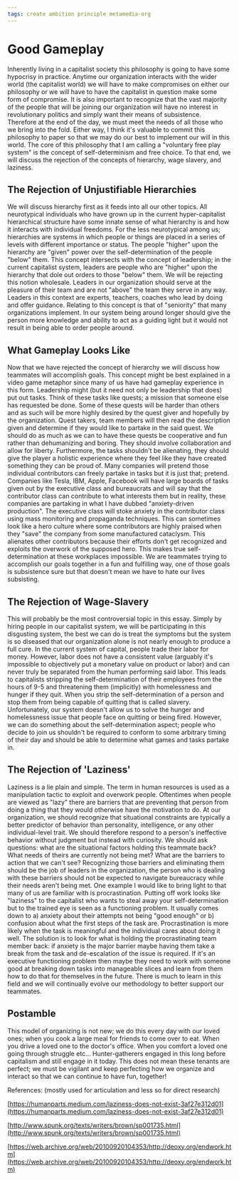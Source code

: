 ```yaml
---
tags: create ambition principle metamedia-org
---
```

# Good Gameplay
 Inherently living in a capitalist society this philosophy is going to have some hypocrisy in practice. Anytime our organization interacts with the wider world (the capitalist world) we will have to make compromises on either our philosophy or we will have to have the capitalist in question make some form of compromise. It is also important to recognize that the vast majority of the people that will be joining our organization will have no interest in revolutionary politics and simply want their means of subsistence. Therefore at the end of the day, we must meet the needs of all those who we bring into the fold. Either way, I think it's valuable to commit this philosophy to paper so that we may do our best to implement our will in this world. The core of this philosophy that I am calling a "voluntary free play system" is the concept of self-determinism and free choice. To that end, we will discuss the rejection of the concepts of hierarchy, wage slavery, and laziness.

## The Rejection of Unjustifiable Hierarchies
We will discuss hierarchy first as it feeds into all our other topics. All neurotypical individuals who have grown up in the current hyper-capitalist hierarchical structure have some innate sense of what hierarchy is and how it interacts with individual freedoms. For the less neurotypical among us; hierarchies are systems in which people or things are placed in a series of levels with different importance or status. The people "higher" upon the hierarchy are "given" power over the self-determination of the people "below" them. This concept intersects with the concept of leadership; in the current capitalist system, leaders are people who are "higher" upon the hierarchy that dole out orders to those "below" them. We will be rejecting this notion wholesale. Leaders in our organization should serve at the pleasure of their team and are not "above" the team they serve in any way. Leaders in this context are experts, teachers, coaches who lead by doing and offer guidance. Relating to this concept is that of "seniority" that many organizations implement. In our system being around longer should give the person more knowledge and ability to act as a guiding light but it would not result in being able to order people around.
## What Gameplay Looks Like
Now that we have rejected the concept of hierarchy we will discuss how teammates will accomplish goals. This concept might be best explained in a video game metaphor since many of us have had gameplay experience in this form. Leadership might (but it need not only be leadership that does) put out tasks. Think of these tasks like quests; a mission that someone else has requested be done. Some of these quests will be harder than others and as such will be more highly desired by the quest giver and hopefully by the organization. Quest takers, team members will then read the description given and determine if they would like to partake in the said quest. We should do as much as we can to have these quests be cooperative and fun rather than dehumanizing and boring. They should involve collaboration and allow for liberty. Furthermore, the tasks shouldn't be alienating, they should give the player a holistic experience where they feel like they have created something they can be proud of. Many companies will pretend those individual contributors can freely partake in tasks but it is just that; pretend. Companies like Tesla, IBM, Apple, Facebook will have large boards of tasks given out by the executive class and bureaucrats and will say that the contributor class can contribute to what interests them but in reality, these companies are partaking in what I have dubbed "anxiety-driven production". The executive class will stoke anxiety in the contributor class using mass monitoring and propaganda techniques. This can sometimes look like a hero culture where some contributors are highly praised when they "save" the company from some manufactured cataclysm. This alienates other contributors because their efforts don't get recognized and exploits the overwork of the supposed hero. This makes true self-determination at these workplaces impossible. We are teammates trying to accomplish our goals together in a fun and fulfilling way, one of those goals is subsistence sure but that doesn't mean we have to hate our lives subsisting.

## The Rejection of Wage-Slavery
This will probably be the most controversial topic in this essay. Simply by hiring people in our capitalist system, we will be participating in this disgusting system, the best we can do is treat the symptoms but the system is so diseased that our organization alone is not nearly enough to produce a full cure. In the current system of capital, people trade their labor for money. However, labor does not have a consistent value (arguably it's impossible to objectively put a monetary value on product or labor) and can never truly be separated from the human performing said labor. This leads to capitalists stripping the self-determination of their employees from the hours of 9-5 and threatening them (implicitly) with homelessness and hunger if they quit. When you strip the self-determination of a person and stop them from being capable of quitting that is called slavery. Unfortunately, our system doesn't allow us to solve the hunger and homelessness issue that people face on quitting or being fired. However, we can do something about the self-determination aspect; people who decide to join us shouldn't be required to conform to some arbitrary timing of their day and should be able to determine what games and tasks partake in.

## The Rejection of 'Laziness'
Laziness is a lie plain and simple. The term in human resources is used as a manipulation tactic to exploit and overwork people. Oftentimes when people are viewed as "lazy" there are barriers that are preventing that person from doing a thing that they would otherwise have the motivation to do. At our organization, we should recognize that situational constraints are typically a better predictor of behavior than personality, intelligence, or any other individual-level trait.  We should therefore respond to a person's ineffective behavior without judgment but instead with curiosity. We should ask questions: what are the situational factors holding this teammate back? What needs of theirs are currently not being met? What are the barriers to action that we can't see? Recognizing those barriers and eliminating them should be the job of leaders in the organization, the person who is dealing with these barriers should not be expected to navigate bureaucracy while their needs aren't being met. One example I would like to bring light to that many of us are familiar with is procrastination. Putting off work looks like "laziness" to the capitalist who wants to steal away your self-determination but to the trained eye is seen as a functioning problem. It usually comes down to a) anxiety about their attempts not being "good enough" or b) confusion about what the first steps of the task are. Procrastination is more likely when the task is meaningful and the individual cares about doing it well. The solution is to look for what is holding the procrastinating team member back: if anxiety is the major barrier maybe having them take a break from the task and de-escalation of the issue is required. If it's an executive functioning problem then maybe they need to work with someone good at breaking down tasks into manageable slices and learn from them how to do that for themselves in the future. There is much to learn in this field and we will continually evolve our methodology to better support our teammates.

## Postamble
This model of organizing is not new; we do this every day with our loved ones; when you cook a large meal for friends to come over to eat. When you drive a loved one to the doctor's office. When you comfort a loved one going through struggle etc... Hunter-gatherers engaged in this long before capitalism and still engage in it today. This does not mean these tenants are perfect; we must be vigilant and keep perfecting how we organize and interact so that we can continue to have fun, together!

References: (mostly used for articulation and less so for direct research)

[https://humanparts.medium.com/laziness-does-not-exist-3af27e312d01](https://humanparts.medium.com/laziness-does-not-exist-3af27e312d01)

[http://www.spunk.org/texts/writers/brown/sp001735.html](http://www.spunk.org/texts/writers/brown/sp001735.html)

[https://web.archive.org/web/20100920104353/http://deoxy.org/endwork.htm](https://web.archive.org/web/20100920104353/http://deoxy.org/endwork.htm)